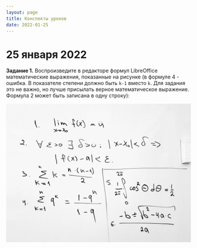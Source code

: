 ```yaml
---
layout: page
title: Конспекты уроков
date: 2022-01-25
---
```


# 25 января 2022

**Задание 1.** Воспроизведите в редакторе формул LibreOffice математические выражения, показанные на рисунке (в формуле 4 - ошибка. В показателе степени должно быть `k-1` вместо `k`. Для задания это не важно, но лучше присылать верное математическое выражение. Формула 2 может быть записана в одну строку):

![](target.jpg)
